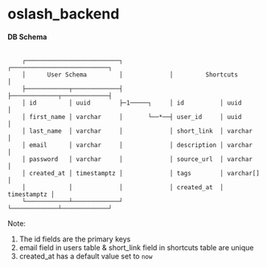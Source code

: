 # oslash_backend

#### DB Schema

```

    ┌──────────────────────────┐             ┌───────────────────────────┐
    │      User Schema         │             │         Shortcuts         │
    ├────────────┬─────────────┤             ├─────────────┬─────────────┤
    │ id         │ uuid        ├─1─────┐     │ id          │ uuid        │
    │ first_name │ varchar     │       └──*──┤ user_id     │ uuid        │
    │ last_name  │ varchar     │             │ short_link  │ varchar     │
    │ email      │ varchar     │             │ description │ varchar     │
    │ password   │ varchar     │             │ source_url  │ varchar     │
    │ created_at │ timestamptz │             │ tags        │ varchar[]   │
    │            │             │             │ created_at  │ timestamptz │
    └────────────┴─────────────┘             └─────────────┴─────────────┘

```

Note:

1. The id fields are the primary keys
2. email field in users table & short_link field in shortcuts table are unique
3. created_at has a default value set to `now`
